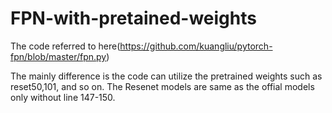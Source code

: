 # FPN-with-pretained-weights

The code referred to here(https://github.com/kuangliu/pytorch-fpn/blob/master/fpn.py) 

The mainly difference is the code can utilize the pretrained weights such as reset50,101, and so on.
The Resenet models are same as the offial models only without line 147-150.
